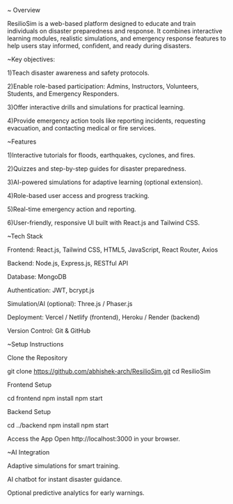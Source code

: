 ~ Overview

ResilioSim is a web-based platform designed to educate and train individuals on disaster preparedness and response. It combines interactive learning modules, realistic simulations, and emergency response features to help users stay informed, confident, and ready during disasters.

~Key objectives:

1)Teach disaster awareness and safety protocols.

2)Enable role-based participation: Admins, Instructors, Volunteers, Students, and Emergency Responders.

3)Offer interactive drills and simulations for practical learning.

4)Provide emergency action tools like reporting incidents, requesting evacuation, and contacting medical or fire services.

~Features

1)Interactive tutorials for floods, earthquakes, cyclones, and fires.

2)Quizzes and step-by-step guides for disaster preparedness.

3)AI-powered simulations for adaptive learning (optional extension).

4)Role-based user access and progress tracking.

5)Real-time emergency action and reporting.

6)User-friendly, responsive UI built with React.js and Tailwind CSS.

~Tech Stack

Frontend: React.js, Tailwind CSS, HTML5, JavaScript, React Router, Axios

Backend: Node.js, Express.js, RESTful API

Database: MongoDB

Authentication: JWT, bcrypt.js

Simulation/AI (optional): Three.js / Phaser.js

Deployment: Vercel / Netlify (frontend), Heroku / Render (backend)

Version Control: Git & GitHub

~Setup Instructions

Clone the Repository

git clone https://github.com/abhishek-arch/ResilioSim.git
cd ResilioSim


Frontend Setup

cd frontend
npm install
npm start


Backend Setup

cd ../backend
npm install
npm start


Access the App
Open http://localhost:3000 in your browser.

~AI Integration

Adaptive simulations for smart training.

AI chatbot for instant disaster guidance.

Optional predictive analytics for early warnings.
